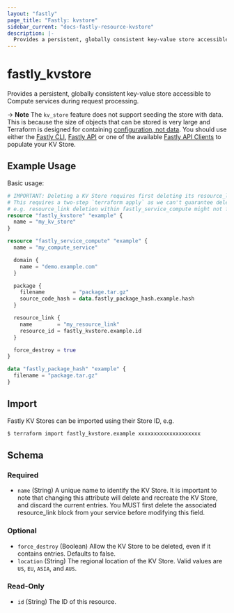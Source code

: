 ```yaml
---
layout: "fastly"
page_title: "Fastly: kvstore"
sidebar_current: "docs-fastly-resource-kvstore"
description: |-
  Provides a persistent, globally consistent key-value store accessible to Compute services during request processing.
---
```


# fastly_kvstore

Provides a persistent, globally consistent key-value store accessible to Compute services during request processing.

-> **Note** The `kv_store` feature does not support seeding the store with data. This is because the size of objects that can be stored is very large and Terraform is designed for containing [configuration, not data](https://developer.fastly.com/learning/integrations/orchestration/terraform/#configuration-not-data). You should use either the [Fastly CLI](https://developer.fastly.com/learning/tools/cli/), [Fastly API](https://developer.fastly.com/reference/api/) or one of the available [Fastly API Clients](https://developer.fastly.com/reference/api/#clients) to populate your KV Store.

## Example Usage

Basic usage:

```terraform
# IMPORTANT: Deleting a KV Store requires first deleting its resource_link.
# This requires a two-step `terraform apply` as we can't guarantee deletion order.
# e.g. resource_link deletion within fastly_service_compute might not finish first.
resource "fastly_kvstore" "example" {
  name = "my_kv_store"
}

resource "fastly_service_compute" "example" {
  name = "my_compute_service"

  domain {
    name = "demo.example.com"
  }

  package {
    filename         = "package.tar.gz"
    source_code_hash = data.fastly_package_hash.example.hash
  }

  resource_link {
    name        = "my_resource_link"
    resource_id = fastly_kvstore.example.id
  }

  force_destroy = true
}

data "fastly_package_hash" "example" {
  filename = "package.tar.gz"
}
```

## Import

Fastly KV Stores can be imported using their Store ID, e.g.

```sh
$ terraform import fastly_kvstore.example xxxxxxxxxxxxxxxxxxxx
```

<!-- schema generated by tfplugindocs -->
## Schema

### Required

- `name` (String) A unique name to identify the KV Store. It is important to note that changing this attribute will delete and recreate the KV Store, and discard the current entries. You MUST first delete the associated resource_link block from your service before modifying this field.

### Optional

- `force_destroy` (Boolean) Allow the KV Store to be deleted, even if it contains entries. Defaults to false.
- `location` (String) The regional location of the KV Store. Valid values are `US`, `EU`, `ASIA`, and `AUS`.

### Read-Only

- `id` (String) The ID of this resource.
